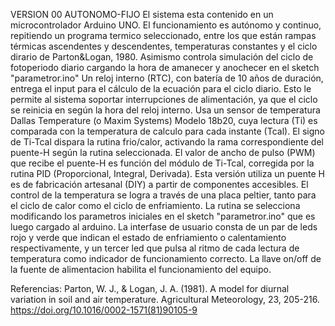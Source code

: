 VERSION 00 AUTONOMO-FIJO El sistema esta contenido en un microcontrolador Arduino UNO. El funcionamiento es autónomo y continuo, repitiendo un programa termico seleccionado, entre los que están rampas térmicas ascendentes y descendentes, temperaturas constantes y el ciclo dirario de Parton&Logan, 1980. 
Asimismo controla simulación del ciclo de fotoperiodo diario  cargando la hora de amanecer y anochecer en el sketch "parametror.ino"
Un reloj interno (RTC), con batería de 10 años de duración, entrega el input para el cálculo de la ecuación para el ciclo diario. Esto le permite al sistema soportar interrupciones de alimentación, ya que el ciclo se reinicia en según la hora del reloj interno. Usa un sensor de temperatura Dallas Temperature (o Maxim Systems) Modelo 18b20, cuya lectura (Ti) es comparada con la temperatura de calculo para cada instante (Tcal). El signo de Ti-Tcal dispara la rutina frio/calor, activando la rama correspondiente del puente-H según la rutina seleccionada. El valor de ancho de pulso (PWM) que recibe el puente-H es función del módulo de Ti-Tcal, corregida por la rutina PID (Proporcional, Integral, Derivada). 
Esta versión utiliza un puente H es de fabricación artesanal (DIY) a partir de componentes accesibles. 
El control de la temperatura se logra a través de una placa peltier, tanto para el ciclo de calor como el ciclo de enfriamiento. 
La rutina se selecciona modificando los parametros iniciales en el sketch "parametror.ino" que es luego cargado al arduino. 
La interfase de usuario consta de un par de leds rojo y verde que indican el estado de enfriamiento o calentamiento respectivamente, y un tercer led que pulsa al ritmo de cada lectura de temperatura como indicador de funcionamiento correcto. La llave on/off de la fuente de alimentacion habilita el funcionamiento del equipo.

Referencias:
Parton, W. J., & Logan, J. A. (1981). A model for diurnal variation in soil and air temperature. Agricultural Meteorology, 23, 205-216. https://doi.org/10.1016/0002-1571(81)90105-9
